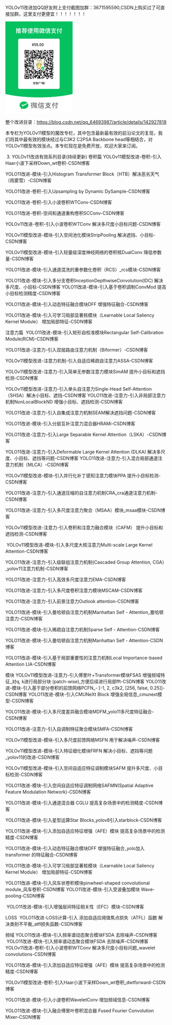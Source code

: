 YOLOv11改进加QQ好友附上支付截图加群：3671595590,CSDN上购买过了可直接加群。这里支付更便宜！！！！！！！


<img src="https://github.com/tgf123/YOLOv8_improve/blob/master/v11_.jpg" width="210px">

整个改进目录：​https://blog.csdn.net/qq_64693987/article/details/142927818

本专栏为YOLOv11模型的魔改专栏，其中包含最新最有效的前沿论文的复现，我们将其中最有效的模块经过与C3K2 C2PSA Backbone head等相结合，对YOLOv11模型有效涨点。本专栏现在是免费开放，欢迎大家来订阅。

​
3. YOLOv11改进有效系列目录(持续更新)
卷积篇
YOLOv11模型改进-卷积-引入Haar小波下采样Down_wt卷积-CSDN博客

YOLO11改进-模块-引入Histogram Transformer Block（HTB）解决恶劣天气（雨雾雪）-CSDN博客

YOLO11改进-卷积-引入Upsampling by Dynamic DySample-CSDN博客

YOLO11改进-卷积-引入小波卷积WTConv-CSDN博客

YOLO11改进-卷积-空间和通道重构卷积SCConv-CSDN博客

YOLOv11改进-卷积-引入小波卷积WTConv 解决多尺度小目标问题-CSDN博客

YOLOv11模型改进-模块-引入空间池化模块StripPooling 解决遮挡、小目标-CSDN博客

YOLOv11模型改进-模块-引入轻量级深度神经网络的卷积核DualConv 降低参数量-CSDN博客

YOLO11改进-模块-引入通道混洗的重参数化卷积（RCS）_rcs模块-CSDN博客

YOLO11改进-模块-引入多分支卷积InceptionDepthwiseConvolution(IDC) 解决多尺度、小目标-CSDN博客 YOLO11改进-模块-引入基于卷积调制ConvMod 提高小目标检测精度-CSDN博客

YOLO11改进-模块-引入动态特征融合模块DFF 增强特征融合-CSDN博客

YOLO11改进-模块-引入可学习局部显著核模块（Learnable Local Saliency Kernel Module） 增加局部特征-CSDN博客

注意力篇 
YOLO11改进-模块-引入矩形自校准模块Rectangular Self-Calibration Module(RCM)-CSDN博客

YOLO11改进-注意力-引入双层路由注意力机制（Biformer）-CSDN博客

YOLOv11模型改进-注意力机制-引入自适应稀疏自注意力ASSA-CSDN博客

YOLOv11模型改进-注意力-引入简单无参数注意力模块SimAM 提升小目标和遮挡检测-CSDN博客

YOLOv11模型改进-注意力-引入单头自注意力Single-Head Self-Attention（SHSA）解决小目标、遮挡-CSDN博客
YOLO11改进-注意力-引入非局部注意力机制NonLocalBlockND 增强小目标、遮挡检测-CSDN博客

YOLO11改进-注意力-引入自集成注意力机制SEAM解决遮挡问题-CSDN博客

YOLO11改进-模块-引入分层互补注意力混合器HRAMi-CSDN博客

YOLO11改进-注意力-引入Large Separable Kernel Attention（LSKA）-CSDN博客

YOLO11改进-注意力-引入Deformable Large Kernel Attention (DLKA) 解决多尺度、小目标、遮挡等问题-CSDN博客 YOLO11改进-注意力-引入混合局部通道注意力机制（MLCA）-CSDN博客

YOLOv11模型改进-模块-引入并行化补丁感知注意力模块PPA 提升小目标检测-CSDN博客

YOLO11改进-注意力-引入通道压缩的自注意力机制CRA_cra通道注意力机制-CSDN博客

YOLO11改进-注意力-引入多尺度注意力聚合（MSAA）模块_msaa模块-CSDN博客

YOLOv11模型改进-注意力-引入卷积和注意力融合模块（CAFM） 提升小目标和遮挡检测-CSDN博客

 YOLOv11模型改进-模块-引入多尺度大核注意力Multi-scale Large Kernel Attention-CSDN博客

YOLO11改进-注意力-引入级联组注意力机制(Cascaded Group Attention, CGA）_yolov11注意力机制-CSDN博客

YOLO11改进-注意力-引入高效多尺度注意力EMA-CSDN博客

YOLO11改进-注意力-引入多尺度卷积注意力模块MSCAM-CSDN博客

YOLO11改进-注意力-引入前景注意力Outlook attention-CSDN博客

YOLO11改进-模块-引入曼哈顿自注意力机制Manhattan Self - Attention_曼哈顿注意力-CSDN博客

YOLO11改进-模块-引入稀疏自注意力机制Sparse Self - Attention-CSDN博客

YOLO11改进-模块-引入曼哈顿自注意力机制Manhattan Self - Attention-CSDN博客

YOLO11改进-模块-引入基于局部重要性的注意力机制Local Importance-based Attention LIA-CSDN博客

模块
YOLOv11模型改进-注意力-引入傅里叶+Transformer模块FSAS 增强频域特征_对q, k进行局部分块 (patch-wise),方便后续进行局部fft-CSDN博客
YOLO11改进-模块-引入基于部分卷积的前馈网络PCFN_- [-1, 2, c3k2, [256, false, 0.25]]-CSDN博客 YOLO11改进-模块-引入CMUNeXt Block 增强全局信息_cmunext模型-CSDN博客

YOLO11改进-模块-引入多尺度差异融合模块MDFM_yolo11多尺度特征融合-CSDN博客

YOLO11改进-注意力-引入自调制特征聚合模块SMFA-CSDN博客

YOLOv11模型改进-模块-引入多尺度前馈网络MSFN 用于解决噪声-CSDN博客

YOLOv11模型改进-模块-引入特征细化模块FRFN 解决小目标、遮挡等问题_yolov11的改进-CSDN博客

YOLOv11模型改进-模块-引入空间自适应特征调制模块SAFM 提升多尺度、小目标检测-CSDN博客

YOLO11改进-模块-引入空间自适应特征调制网络SAFMN(Spatial Adaptive Feature Modulation Network)-CSDN博客

YOLO11改进-模块-引入通道混合器 CGLU 提高复杂场景中的检测精度-CSDN博客

YOLO11改进-模块-引入星型运算Star Blocks_yolov8引入starblock-CSDN博客

YOLO11改进-模块-引入添加自适应特征增强（AFE）模块 提高复杂场景中的检测精度-CSDN博客

YOLO11改进-模块-引入动态特征融合模块DFF 增强特征融合_yolo加入transformer 的特征融合-CSDN博客

YOLO11改进-模块-引入可学习局部显著核模块（Learnable Local Saliency Kernel Module） 增加局部特征-CSDN博客

YOLO11改进-模块-引入风车状卷积模块pinwheel-shaped convolutional module_风车卷积-CSDN博客 YOLO11改进-模块-引入受波叠加模块 Wave-pooling-CSDN博客

 YOLO11改进-模块-引入增强层间特征相关性（EFC）模块-CSDN博客

LOSS 
YOLO11改进-LOSS计算-引入 添加自适应阈值焦点损失（ATFL）函数 解决类别不平衡_atfl损失函数-CSDN博客

频域
YOLO11改进-模块-引入频率谱动态聚合模块FSDA 去除噪声-CSDN博客
 YOLO11改进-模块-引入频率谱动态聚合模块FSDA 去除噪声-CSDN博客
YOLOv11改进-卷积-引入小波卷积WTConv 解决多尺度小目标问题_wavelet convolutions-CSDN博客

YOLO11改进-模块-引入添加自适应特征增强（AFE）模块 提高复杂场景中的检测精度-CSDN博客

YOLOv11模型改进-卷积-引入Haar小波下采样Down_wt卷积_dwtforward-CSDN博客

YOLO11改进-模块-引入小波卷积WaveletConv 增加频域信息-CSDN博客

YOLO11改进-模块-引入融合傅里叶卷积混合器 Fused Fourier Convolution Mixer-CSDN博客

​
​

